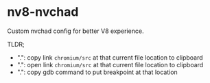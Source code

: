 # nv8-nvchad
Custom nvchad config for better V8 experience.

TLDR;
- ".": copy link `chromium/src` at that current file location to clipboard
- ".": open link `chromium/src` at that current file location to clipboard
- "<space>.": copy gdb command to put breakpoint at that location
